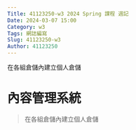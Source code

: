 ```yaml
---
Title: 41123250-w3 2024 Spring 課程 週記
Date: 2024-03-07 15:00
Category: w3
Tags: 網誌編寫
Slug: 41123250-w3
Author: 41123250
---
```


在各組倉儲內建立個人倉儲

<!-- PELICAN_END_SUMMARY -->

# 內容管理系統
> 在各組倉儲內建立個人倉儲
